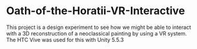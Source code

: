 # Oath-of-the-Horatii-VR-Interactive

This project is a design experiment to see how we might be able to interact with a 3D reconstruction of a neoclassical painting by using a VR system. The HTC Vive was used for this with Unity 5.5.3
